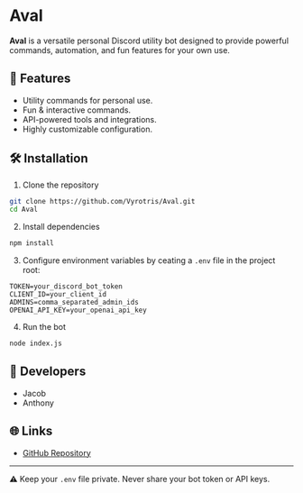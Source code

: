 # Aval
**Aval** is a versatile personal Discord utility bot designed to provide powerful commands, automation, and fun features for your own use.

## 📌 Features
- Utility commands for personal use.
- Fun & interactive commands.
- API-powered tools and integrations.
- Highly customizable configuration.

## 🛠 Installation
1. Clone the repository
```bash
git clone https://github.com/Vyrotris/Aval.git
cd Aval
```
2. Install dependencies
```bash
npm install
```
3. Configure environment variables by ceating a `.env` file in the project root:
```env
TOKEN=your_discord_bot_token
CLIENT_ID=your_client_id
ADMINS=comma_separated_admin_ids
OPENAI_API_KEY=your_openai_api_key
```
4. Run the bot
```bash
node index.js
```

## 🤝 Developers
- Jacob
- Anthony

## 🌐 Links
- [GitHub Repository](https://github.com/Vyrotris/Aval)

---
⚠️ Keep your `.env` file private. Never share your bot token or API keys.
